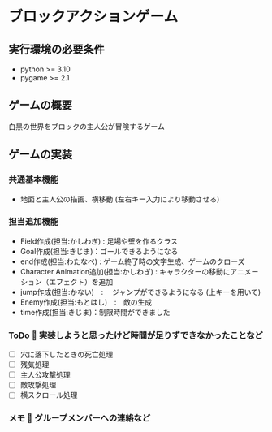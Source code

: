 # ブロックアクションゲーム
## 実行環境の必要条件
* python >= 3.10
* pygame >= 2.1
## ゲームの概要
白黒の世界をブロックの主人公が冒険するゲーム
## ゲームの実装
### 共通基本機能
* 地面と主人公の描画、横移動 (左右キー入力により移動させる)
### 担当追加機能
* Field作成(担当:かしわぎ) : 足場や壁を作るクラス
* Goal作成(担当:きじま)：ゴールできるようになる
* end作成(担当:わたなべ) : ゲーム終了時の文字生成、ゲームのクローズ
* Character Animation追加(担当:かしわぎ) : キャラクターの移動にアニメーション（エフェクト）を追加
* jump作成(担当:かない)　: 　ジャンプができるようになる (上キーを用いて)
* Enemy作成(担当:もとはし)　:　敵の生成
* time作成(担当:きじま)：制限時間ができました 
### ToDo  実装しようと思ったけど時間が足りずできなかったことなど
- [ ] 穴に落下したときの死亡処理
- [ ] 残気処理
- [ ] 主人公攻撃処理
- [ ] 敵攻撃処理
- [ ] 横スクロール処理
### メモ  グループメンバーへの連絡など
